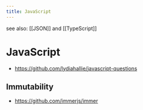 ```yaml
---
title: JavaScript
---
```


see also: [[JSON]] and [[TypeScript]]

# JavaScript

- https://github.com/lydiahallie/javascript-questions

## Immutability

- https://github.com/immerjs/immer
